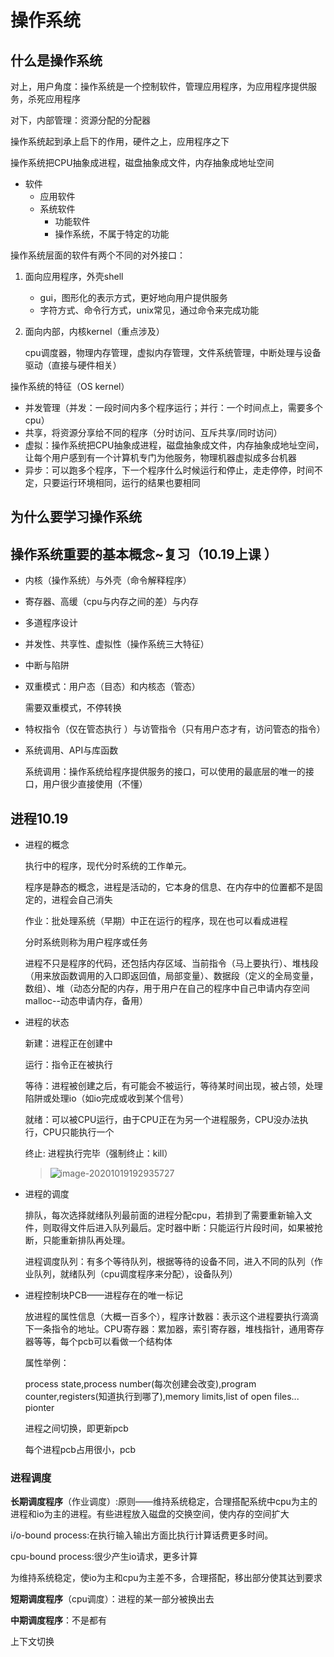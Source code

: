 # 操作系统

## 什么是操作系统

对上，用户角度：操作系统是一个控制软件，管理应用程序，为应用程序提供服务，杀死应用程序

对下，内部管理：资源分配的分配器

操作系统起到承上启下的作用，硬件之上，应用程序之下

操作系统把CPU抽象成进程，磁盘抽象成文件，内存抽象成地址空间

- 软件
  - 应用软件
  - 系统软件
    - 功能软件
    - 操作系统，不属于特定的功能

操作系统层面的软件有两个不同的对外接口：

1. 面向应用程序，外壳shell

   - gui，图形化的表示方式，更好地向用户提供服务
   - 字符方式、命令行方式，unix常见，通过命令来完成功能

2. 面向内部，内核kernel（重点涉及）

   cpu调度器，物理内存管理，虚拟内存管理，文件系统管理，中断处理与设备驱动（直接与硬件相关）

操作系统的特征（OS kernel）

- 并发管理（并发：一段时间内多个程序运行；并行：一个时间点上，需要多个cpu）
- 共享，将资源分享给不同的程序（分时访问、互斥共享/同时访问）
- 虚拟：操作系统把CPU抽象成进程，磁盘抽象成文件，内存抽象成地址空间，让每个用户感到有一个计算机专门为他服务，物理机器虚拟成多台机器
- 异步：可以跑多个程序，下一个程序什么时候运行和停止，走走停停，时间不定，只要运行环境相同，运行的结果也要相同

## 为什么要学习操作系统

## 操作系统重要的基本概念~复习（10.19上课 ）

- 内核（操作系统）与外壳（命令解释程序）

- 寄存器、高缓（cpu与内存之间的差）与内存

- 多道程序设计

- 并发性、共享性、虚拟性（操作系统三大特征）

- 中断与陷阱

- 双重模式：用户态（目态）和内核态（管态）

  需要双重模式，不停转换

- 特权指令（仅在管态执行 ）与访管指令（只有用户态才有，访问管态的指令）

- 系统调用、API与库函数

  系统调用：操作系统给程序提供服务的接口，可以使用的最底层的唯一的接口，用户很少直接使用（不懂）

## 进程10.19

- 进程的概念

  执行中的程序，现代分时系统的工作单元。

  程序是静态的概念，进程是活动的，它本身的信息、在内存中的位置都不是固定的，进程会自己消失

  作业：批处理系统（早期）中正在运行的程序，现在也可以看成进程

  分时系统则称为用户程序或任务

  进程不只是程序的代码，还包括内存区域、当前指令（马上要执行）、堆栈段（用来放函数调用的入口即返回值，局部变量）、数据段（定义的全局变量，数组）、堆（动态分配的内存，用于用户在自己的程序中自己申请内存空间malloc--动态申请内存，备用）

- 进程的状态

  新建：进程正在创建中

  运行：指令正在被执行

  等待：进程被创建之后，有可能会不被运行，等待某时间出现，被占领，处理陷阱或处理io（如io完成或收到某个信号）

  就绪：可以被CPU运行，由于CPU正在为另一个进程服务，CPU没办法执行，CPU只能执行一个

  终止:   进程执行完毕（强制终止：kill）

  > ![image-20201019192935727](C:\Users\LENOVO\AppData\Roaming\Typora\typora-user-images\image-20201019192935727.png)

- 进程的调度

  排队，每次选择就绪队列最前面的进程分配cpu，若排到了需要重新输入文件，则取得文件后进入队列最后。定时器中断：只能运行片段时间，如果被抢断，只能重新排队再处理。

  进程调度队列：有多个等待队列，根据等待的设备不同，进入不同的队列（作业队列，就绪队列（cpu调度程序来分配），设备队列）

  

- 进程控制块PCB——进程存在的唯一标记

  放进程的属性信息（大概一百多个），程序计数器：表示这个进程要执行滴滴下一条指令的地址。CPU寄存器：累加器，索引寄存器，堆栈指针，通用寄存器等等，每个pcb可以看做一个结构体

  属性举例：

  process state,process number(每次创建会改变),program counter,registers(知道执行到哪了),memory limits,list of open files... pionter

  进程之间切换，即更新pcb

  每个进程pcb占用很小，pcb



### 进程调度

**长期调度程序**（作业调度）:原则——维持系统稳定，合理搭配系统中cpu为主的进程和io为主的进程。有些进程放入磁盘的交换空间，使内存的空间扩大

i/o-bound process:在执行输入输出方面比执行计算话费更多时间。

cpu-bound process:很少产生io请求，更多计算

为维持系统稳定，使io为主和cpu为主差不多，合理搭配，移出部分使其达到要求

**短期调度程序**（cpu调度）：进程的某一部分被换出去

**中期调度程序**：不是都有



上下文切换